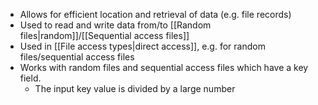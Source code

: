 - Allows for efficient location and retrieval of data (e.g. file records)
- Used to read and write data from/to [[Random files|random]]/[[Sequential access files]]
- Used in [[File access types|direct access]], e.g. for random files/sequential access files
- Works with random files and sequential access files which have a key field. 
	- The input key value is divided by a large number